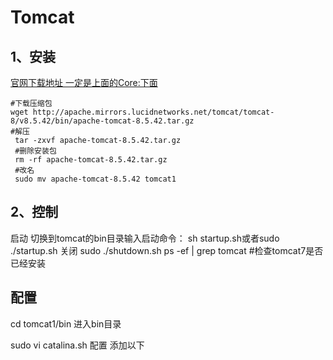 # Tomcat

## 1、安装

[官网下载地址 一定是上面的Core:下面](http://tomcat.apache.org/download-80.cgi)

```
#下载压缩包
wget http://apache.mirrors.lucidnetworks.net/tomcat/tomcat-8/v8.5.42/bin/apache-tomcat-8.5.42.tar.gz
#解压
 tar -zxvf apache-tomcat-8.5.42.tar.gz 
 #删除安装包
 rm -rf apache-tomcat-8.5.42.tar.gz  
 #改名
 sudo mv apache-tomcat-8.5.42 tomcat1

```

## 2、控制

启动
切换到tomcat的bin目录输入启动命令：
 sh startup.sh或者sudo ./startup.sh
关闭
sudo ./shutdown.sh 
ps -ef | grep tomcat  #检查tomcat7是否已经安装

## 配置





 cd tomcat1/bin  进入bin目录

sudo vi catalina.sh  配置 添加以下

```

```

